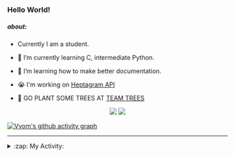 ### Hello World!

##### about:
- Currently I am a student.
- 🌱 I’m currently learning C, intermediate Python.
- 🌱 I’m learning how to make better documentation.
- 😭 I'm working on [Heptagram API](https://github.com/Heptagram-Bot/api)

- 🌱 GO PLANT SOME TREES AT [TEAM TREES](https://teamtrees.org/)

<p align="center">
  <a href="https://twitter.com/Vyvy_viM"><img target="_blank" src="https://img.shields.io/badge/twitter%20@Vyvy_viM-0D95E8?style=for-the-badge&logo=twitter&logoColor=white"/></a> 
  <a href="https://vyvy-vi.github.io/portfolio"><img target="_blank" src="https://img.shields.io/badge/-I%27m_craving_for_open_source-green?style=for-the-badge&logo=github&logoColor=black"/></a> 
</p>

[![Vyom's github activity graph](https://activity-graph.herokuapp.com/graph?username=Vyvy-vi)](https://github.com/ashutosh00710/github-readme-activity-graph)

---
<details>
  <summary>:zap: My Activity:</summary>
  
<!--START_SECTION:waka-->
**I'm a Night 🦉** 

```text
🌞 Morning    38 commits     █░░░░░░░░░░░░░░░░░░░░░░░░   6.08% 
🌆 Daytime    132 commits    █████░░░░░░░░░░░░░░░░░░░░   21.12% 
🌃 Evening    237 commits    █████████░░░░░░░░░░░░░░░░   37.92% 
🌙 Night      218 commits    ████████░░░░░░░░░░░░░░░░░   34.88%

```
📅 **I'm Most Productive on Sunday** 

```text
Monday       70 commits     ██░░░░░░░░░░░░░░░░░░░░░░░   11.2% 
Tuesday      83 commits     ███░░░░░░░░░░░░░░░░░░░░░░   13.28% 
Wednesday    88 commits     ███░░░░░░░░░░░░░░░░░░░░░░   14.08% 
Thursday     84 commits     ███░░░░░░░░░░░░░░░░░░░░░░   13.44% 
Friday       55 commits     ██░░░░░░░░░░░░░░░░░░░░░░░   8.8% 
Saturday     84 commits     ███░░░░░░░░░░░░░░░░░░░░░░   13.44% 
Sunday       161 commits    ██████░░░░░░░░░░░░░░░░░░░   25.76%

```


📊 **This Week I Spent My Time On** 

```text
🔥 Editors: 
Vim                      8 hrs 2 mins        ██████████████████████░░░   87.83% 
VS Code                  1 hr 6 mins         ███░░░░░░░░░░░░░░░░░░░░░░   12.17%

🐱‍💻 Projects: 
api                      3 hrs 47 mins       ██████████░░░░░░░░░░░░░░░   41.39% 
uwus-online              2 hrs 49 mins       ███████░░░░░░░░░░░░░░░░░░   30.81% 
Shepherd-bot             1 hr 7 mins         ███░░░░░░░░░░░░░░░░░░░░░░   12.23% 
TEC-Discord-Automation   36 mins             █░░░░░░░░░░░░░░░░░░░░░░░░   6.62% 
Call-Reminders-template  12 mins             ░░░░░░░░░░░░░░░░░░░░░░░░░   2.35%

```


 Last Updated on 30/09/2021
<!--END_SECTION:waka-->
</details>
